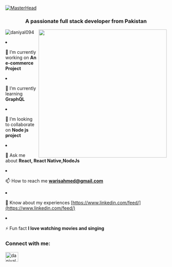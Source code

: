 [![MasterHead](https://i.ibb.co/6gJmZwx/Developer.png)](https://github.com/warisahmed1293)
<h3 align="center">A passionate full stack developer from Pakistan</h3>
<img align='right' width='400' src="https://media0.giphy.com/media/qgQUggAC3Pfv687qPC/giphy.gif" />
<p align="left"> <img src="https://komarev.com/ghpvc/?username=warisahmed1293&label=Profile%20views&color=0e75b6&style=flat" alt="daniyal094" /> </p
  
- 🔭 I’m currently working on **An e-commerce Project**

- 🌱 I’m currently learning **GraphQL**

- 👯 I’m looking to collaborate on **Node js project**

- 💬 Ask me about **React, React Native,NodeJs**

- 📫 How to reach me **warisahmed@gmail.com**

- 📄 Know about my experiences [https://www.linkedin.com/feed/](https://www.linkedin.com/feed/)

- ⚡ Fun fact **I love watching movies and singing**

  
  <h3 align="left">Connect with me:</h3>
<p align="left">
<a href="https://linkedin.com/in/warisahmed1293" target="blank"><img align="center" src="https://raw.githubusercontent.com/rahuldkjain/github-profile-readme-generator/master/src/images/icons/Social/linked-in-alt.svg" alt="daniyal ahmed" height="30" width="40" /></a>
</p>
